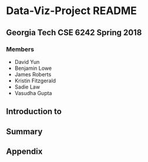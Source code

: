 # Data-Viz-Project README
## Georgia Tech CSE 6242 Spring 2018
### Members  
*  David Yun
*  Benjamin Lowe
*  James Roberts
*  Kristin Fitzgerald
*  Sadie Law
*  Vasudha Gupta

## Introduction to <insert project name here>

## Summary

## Appendix
